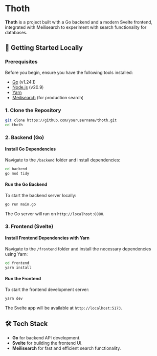 
# Thoth

**Thoth** is a project built with a Go backend and a modern Svelte frontend, integrated with Meilisearch to experiment with search functionality for databases.

## 🚀 **Getting Started Locally**

### Prerequisites

Before you begin, ensure you have the following tools installed:

- [Go](https://golang.org/dl/) (v1.24.1)
- [Node.js](https://nodejs.org/) (v20.9)
- [Yarn](https://classic.yarnpkg.com/en/docs/install/)
- [Meilisearch](https://www.meilisearch.com/) (for production search)

### 1. **Clone the Repository**

```bash
git clone https://github.com/yourusername/thoth.git
cd thoth
```

### 2. **Backend (Go)**

#### Install Go Dependencies

Navigate to the `/backend` folder and install dependencies:

```bash
cd backend
go mod tidy
```

#### Run the Go Backend

To start the backend server locally:

```bash
go run main.go
```

The Go server will run on `http://localhost:8080`.

### 3. **Frontend (Svelte)**

#### Install Frontend Dependencies with Yarn

Navigate to the `/frontend` folder and install the necessary dependencies using Yarn:

```bash
cd frontend
yarn install
```

#### Run the Frontend

To start the frontend development server:

```bash
yarn dev
```

The Svelte app will be available at `http://localhost:5173`.

## 🛠️ **Tech Stack**

- **Go** for backend API development.
- **Svelte** for building the frontend UI.
- **Meilisearch** for fast and efficient search functionality.

